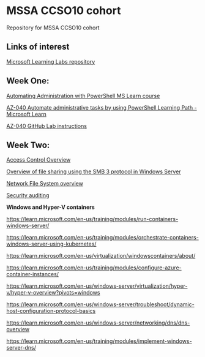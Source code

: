 # MSSA CCSO10 cohort
Repository for MSSA CCSO10 cohort

## Links of interest

[Microsoft Learning Labs repository](https://github.com/orgs/MicrosoftLearning/repositories)

## **Week One**:

[Automating Administration with PowerShell MS Learn course](https://learn.microsoft.com/en-us/training/courses/az-040t00)

[AZ-040 Automate administrative tasks by using PowerShell Learning Path - Microsoft Learn](https://learn.microsoft.com/en-us/training/paths/powershell/)

[AZ-040 GitHub Lab instructions](https://github.com/MicrosoftLearning/AZ-040T00-Automating-Administration-with-PowerShell)


## **Week Two**:

[Access Control Overview](https://docs.microsoft.com/windows/security/identity-protection/access-control/access-control)

[Overview of file sharing using the SMB 3 protocol in Windows Server](https://docs.microsoft.com/windows-server/storage/file-server/file-server-smb-overview)

[Network File System overview](https://docs.microsoft.com/windows-server/storage/nfs/nfs-overview)

[Security auditing](https://docs.microsoft.com/windows/security/threat-protection/auditing/security-auditing-overview)

**Windows and Hyper-V containers**

https://learn.microsoft.com/en-us/training/modules/run-containers-windows-server/

https://learn.microsoft.com/en-us/training/modules/orchestrate-containers-windows-server-using-kubernetes/

https://learn.microsoft.com/en-us/virtualization/windowscontainers/about/

https://learn.microsoft.com/en-us/training/modules/configure-azure-container-instances/

https://learn.microsoft.com/en-us/windows-server/virtualization/hyper-v/hyper-v-overview?pivots=windows

https://learn.microsoft.com/en-us/windows-server/troubleshoot/dynamic-host-configuration-protocol-basics

https://learn.microsoft.com/en-us/windows-server/networking/dns/dns-overview

https://learn.microsoft.com/en-us/training/modules/implement-windows-server-dns/


